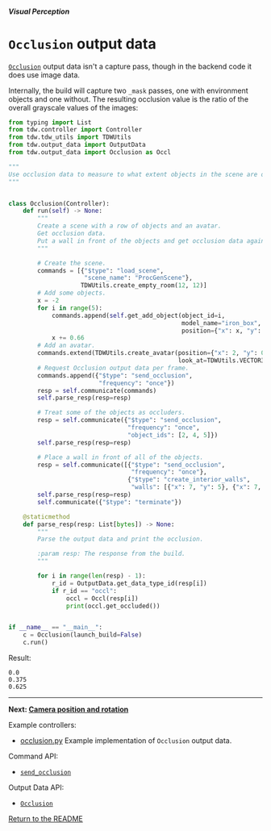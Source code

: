 ##### Visual Perception

# `Occlusion` output data

[`Occlusion`](../../api/output_data.md#Occlusion.md) output data isn't a capture pass, though in the backend code it does use image data.

Internally, the build will capture two `_mask` passes, one with environment objects and one without. The resulting occlusion value is the ratio of the overall grayscale values of the images:

```python
from typing import List
from tdw.controller import Controller
from tdw.tdw_utils import TDWUtils
from tdw.output_data import OutputData
from tdw.output_data import Occlusion as Occl

"""
Use occlusion data to measure to what extent objects in the scene are occluded.
"""


class Occlusion(Controller):
    def run(self) -> None:
        """
        Create a scene with a row of objects and an avatar.
        Get occlusion data.
        Put a wall in front of the objects and get occlusion data again.
        """

        # Create the scene.
        commands = [{"$type": "load_scene",
                     "scene_name": "ProcGenScene"},
                    TDWUtils.create_empty_room(12, 12)]
        # Add some objects.
        x = -2
        for i in range(5):
            commands.append(self.get_add_object(object_id=i,
                                                model_name="iron_box",
                                                position={"x": x, "y": 0, "z": 0}))
            x += 0.66
        # Add an avatar.
        commands.extend(TDWUtils.create_avatar(position={"x": 2, "y": 0.9, "z": 0.88},
                                               look_at=TDWUtils.VECTOR3_ZERO))
        # Request Occlusion output data per frame.
        commands.append({"$type": "send_occlusion",
                         "frequency": "once"})
        resp = self.communicate(commands)
        self.parse_resp(resp=resp)

        # Treat some of the objects as occluders.
        resp = self.communicate({"$type": "send_occlusion",
                                 "frequency": "once",
                                 "object_ids": [2, 4, 5]})
        self.parse_resp(resp=resp)

        # Place a wall in front of all of the objects.
        resp = self.communicate([{"$type": "send_occlusion",
                                  "frequency": "once"},
                                 {"$type": "create_interior_walls",
                                  "walls": [{"x": 7, "y": 5}, {"x": 7, "y": 6}]}])
        self.parse_resp(resp=resp)
        self.communicate({"$type": "terminate"})

    @staticmethod
    def parse_resp(resp: List[bytes]) -> None:
        """
        Parse the output data and print the occlusion.

        :param resp: The response from the build.
        """

        for i in range(len(resp) - 1):
            r_id = OutputData.get_data_type_id(resp[i])
            if r_id == "occl":
                occl = Occl(resp[i])
                print(occl.get_occluded())


if __name__ == "__main__":
    c = Occlusion(launch_build=False)
    c.run()
```

Result:

```
0.0
0.375
0.625
```

***

**Next: [Camera position and rotation](camera_position_and_rotation.md)**

Example controllers:

- [occlusion.py](https://github.com/threedworld-mit/tdw/blob/master/Python/example_controllers/visual_perception/occlusion.py) Example implementation of `Occlusion` output data.

Command API:

- [`send_occlusion`](../../api/command_api.md#send_occlusion)

Output Data API:

- [`Occlusion`](../../api/output_data.md#Occlusion.md)

[Return to the README](../../README.md)
